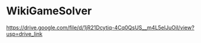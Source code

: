 # WikiGameSolver

https://drive.google.com/file/d/1jR21Dcytiq-4Cq0QsUS__m4L5elJuOiI/view?usp=drive_link
